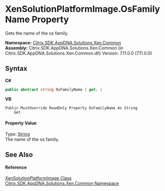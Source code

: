 # XenSolutionPlatformImage.OsFamilyName Property 
 

Gets the name of the os family.

**Namespace:**&nbsp;[Citrix.SDK.AppDNA.Solutions.Xen.Common](013dc694-c357-448d-ed5a-b5c48a7f6852.md)<br />**Assembly:**&nbsp;Citrix.SDK.AppDNA.Solutions.Xen.Common (in Citrix.SDK.AppDNA.Solutions.Xen.Common.dll) Version: 7.11.0.0 (7.11.0.0)

## Syntax

**C#**
```csharp
public abstract string OsFamilyName { get; }
```

**VB**
```vbnet
Public MustOverride ReadOnly Property OsFamilyName As String
	Get
```


#### Property Value
Type: <a href="http://msdn2.microsoft.com/en-us/library/s1wwdcbf" target="_blank">String</a><br />The name of the os family.

## See Also


#### Reference
<a href="825dc18e-06f5-8c18-6277-79effd9cd964">XenSolutionPlatformImage Class</a><br /><a href="013dc694-c357-448d-ed5a-b5c48a7f6852">Citrix.SDK.AppDNA.Solutions.Xen.Common Namespace</a><br />